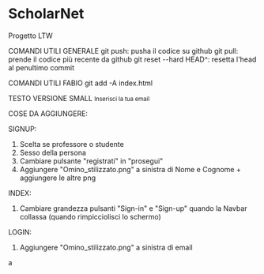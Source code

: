 # ScholarNet
Progetto LTW

COMANDI UTILI GENERALE
git push: pusha il codice su github
git pull: prende il codice più recente da github
git reset --hard HEAD^: resetta l'head al penultimo commit


COMANDI UTILI FABIO
git add -A index.html



TESTO VERSIONE SMALL
<small id="emailSmall" class="form-text text-muted">Inserisci la tua email</small>

COSE DA AGGIUNGERE:

SIGNUP:
1) Scelta se professore o studente
2) Sesso della persona
3) Cambiare pulsante "registrati" in "prosegui"
4) Aggiungere "Omino_stilizzato.png" a sinistra di Nome e Cognome + aggiungere le altre png

INDEX:
1) Cambiare grandezza pulsanti "Sign-in" e "Sign-up" quando la Navbar collassa (quando rimpicciolisci lo schermo)

LOGIN:
1) Aggiungere "Omino_stilizzato.png" a sinistra di email

a